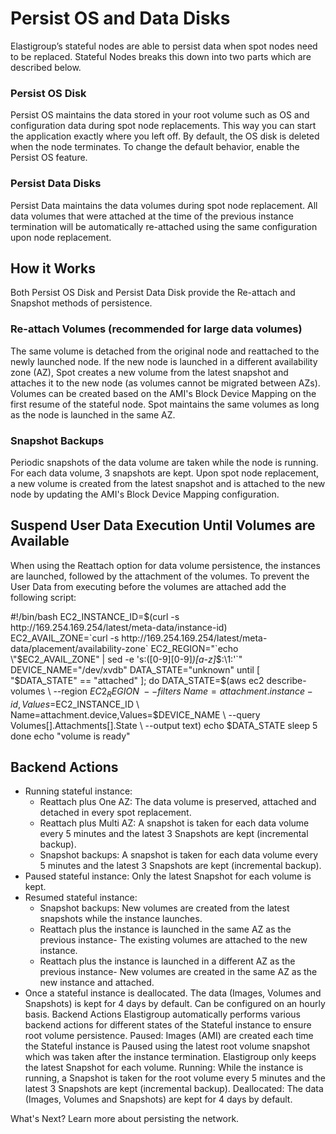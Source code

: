 # Persist OS and Data Disks

Elastigroup’s stateful nodes are able to persist data when spot nodes need to be replaced. Stateful Nodes breaks this down into two parts which are described below.

### Persist OS Disk

Persist OS maintains the data stored in your root volume such as OS and configuration data during spot node replacements. This way you can start the application exactly where you left off. By default, the OS disk is deleted when the node terminates. To change the default behavior, enable the Persist OS feature.

### Persist Data Disks

Persist Data maintains the data volumes during spot node replacement. All data volumes that were attached at the time of the previous instance termination will be automatically re-attached using the same configuration upon node replacement.

## How it Works

Both Persist OS Disk and Persist Data Disk provide the Re-attach and Snapshot methods of persistence.

### Re-attach Volumes (recommended for large data volumes)

The same volume is detached from the original node and reattached to the newly launched node. If the new node is launched in a different availability zone (AZ), Spot creates a new volume from the latest snapshot and attaches it to the new node (as volumes cannot be migrated between AZs). Volumes can be created based on the AMI's Block Device Mapping on the first resume of the stateful node. Spot maintains the same volumes as long as the node is launched in the same AZ.

### Snapshot Backups

Periodic snapshots of the data volume are taken while the node is running. For each data volume, 3 snapshots are kept. Upon spot node replacement, a new volume is created from the latest snapshot and is attached to the new node by updating the AMI's Block Device Mapping configuration.

## Suspend User Data Execution Until Volumes are Available

When using the Reattach option for data volume persistence, the instances are launched, followed by the attachment of the volumes. To prevent the User Data from executing before the volumes are attached add the following script:

#!/bin/bash EC2_INSTANCE_ID=$(curl -s http://169.254.169.254/latest/meta-data/instance-id) EC2_AVAIL_ZONE=`curl -s http://169.254.169.254/latest/meta-data/placement/availability-zone` EC2_REGION="`echo \"$EC2_AVAIL_ZONE\" | sed -e 's:\([0-9][0-9]*\)[a-z]*\$:\\1:'`" DEVICE_NAME="/dev/xvdb" DATA_STATE="unknown" until [ "$DATA_STATE" == "attached" ]; do DATA_STATE=$(aws ec2 describe-volumes \ --region $EC2_REGION \ --filters \ Name=attachment.instance-id,Values=$EC2_INSTANCE_ID \ Name=attachment.device,Values=$DEVICE_NAME \ --query Volumes[].Attachments[].State \ --output text) echo $DATA_STATE sleep 5 done echo "volume is ready"

## Backend Actions
- Running stateful instance:
  - Reattach plus One AZ: The data volume is preserved, attached and detached in every spot replacement.
  - Reattach plus Multi AZ: A snapshot is taken for each data volume every 5 minutes and the latest 3 Snapshots are kept (incremental backup).
  - Snapshot backups: A snapshot is taken for each data volume every 5 minutes and the latest 3 Snapshots are kept (incremental backup).
- Paused stateful instance: Only the latest Snapshot for each volume is kept.
- Resumed stateful instance:
  - Snapshot backups: New volumes are created from the latest snapshots while the instance launches.
  - Reattach plus the instance is launched in the same AZ as the previous instance- The existing volumes are attached to the new instance.
  - Reattach plus the instance is launched in a different AZ as the previous instance- New volumes are created in the same AZ as the new instance and attached.
- Once a stateful instance is deallocated. The data (Images, Volumes and Snapshots) is kept for 4 days by default. Can be configured on an hourly basis.
Backend Actions
Elastigroup automatically performs various backend actions for different states of the Stateful instance to ensure root volume persistence.
Paused: Images (AMI) are created each time the Stateful instance is Paused using the latest root volume snapshot which was taken after the instance termination. Elastigroup only keeps the latest Snapshot for each volume.
Running: While the instance is running, a Snapshot is taken for the root volume every 5 minutes and the latest 3 Snapshots are kept (incremental backup).
Deallocated: The data (Images, Volumes and Snapshots) are kept for 4 days by default.



What's Next?
Learn more about persisting the network.
